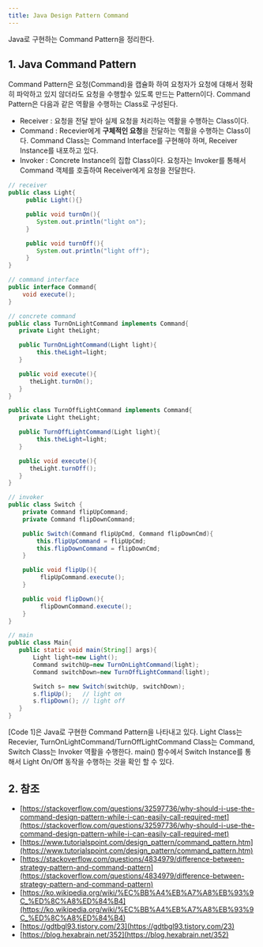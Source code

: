 ```yaml
---
title: Java Design Pattern Command
---
```


Java로 구현하는 Command Pattern을 정리한다.

## 1. Java Command Pattern

Command Pattern은 요청(Command)을 캡슐화 하여 요청자가 요청에 대해서 정확히 파악하고 있지 않더라도 요청을 수행할수 있도록 만드는 Pattern이다. Command Pattern은 다음과 같은 역활을 수행하는 Class로 구성된다.

* Receiver : 요청을 전달 받아 실제 요청을 처리하는 역활을 수행하는 Class이다.
* Command : Recevier에게 **구체적인 요청**을 전달하는 역활을 수행하는 Class이다. Command Class는 Command Interface를 구현해야 하며, Receiver Instance를 내포하고 있다.
* Invoker : Concrete Instance의 집합 Class이다. 요청자는 Invoker를 통해서 Command 객체를 호출하여 Receiver에게 요청을 전달한다.

```java {caption="[Code 1] Java Command Pattern", linenos=table}
// receiver
public class Light{
     public Light(){}

     public void turnOn(){
        System.out.println("light on");
     }

     public void turnOff(){
        System.out.println("light off");
     }
}

// command interface
public interface Command{
    void execute();
}

// concrete command
public class TurnOnLightCommand implements Command{
   private Light theLight;

   public TurnOnLightCommand(Light light){
        this.theLight=light;
   }

   public void execute(){
      theLight.turnOn();
   }
}

public class TurnOffLightCommand implements Command{
   private Light theLight;

   public TurnOffLightCommand(Light light){
        this.theLight=light;
   }

   public void execute(){
      theLight.turnOff();
   }
}

// invoker
public class Switch {
    private Command flipUpCommand;
    private Command flipDownCommand;

    public Switch(Command flipUpCmd, Command flipDownCmd){
        this.flipUpCommand = flipUpCmd;
        this.flipDownCommand = flipDownCmd;
    }

    public void flipUp(){
         flipUpCommand.execute();
    }

    public void flipDown(){
         flipDownCommand.execute();
    }
}

// main
public class Main{
   public static void main(String[] args){
       Light light=new Light();
       Command switchUp=new TurnOnLightCommand(light);
       Command switchDown=new TurnOffLightCommand(light);

       Switch s= new Switch(switchUp, switchDown);
       s.flipUp();   // light on
       s.flipDown(); // light off
   }
}
```

[Code 1]은 Java로 구현한 Command Pattern을 나타내고 있다. Light Class는 Recevier, TurnOnLightCommand/TurnOffLightCommand Class는 Command, Switch Class는 Invoker 역활을 수행한다. main() 함수에서 Switch Instance를 통해서 Light On/Off 동작을 수행하는 것을 확인 할 수 있다.

## 2. 참조

* [https://stackoverflow.com/questions/32597736/why-should-i-use-the-command-design-pattern-while-i-can-easily-call-required-met](https://stackoverflow.com/questions/32597736/why-should-i-use-the-command-design-pattern-while-i-can-easily-call-required-met)
* [https://www.tutorialspoint.com/design_pattern/command_pattern.htm](https://www.tutorialspoint.com/design_pattern/command_pattern.htm)
* [https://stackoverflow.com/questions/4834979/difference-between-strategy-pattern-and-command-pattern](https://stackoverflow.com/questions/4834979/difference-between-strategy-pattern-and-command-pattern)
* [https://ko.wikipedia.org/wiki/%EC%BB%A4%EB%A7%A8%EB%93%9C_%ED%8C%A8%ED%84%B4](https://ko.wikipedia.org/wiki/%EC%BB%A4%EB%A7%A8%EB%93%9C_%ED%8C%A8%ED%84%B4)
* [https://gdtbgl93.tistory.com/23](https://gdtbgl93.tistory.com/23)
* [https://blog.hexabrain.net/352](https://blog.hexabrain.net/352)